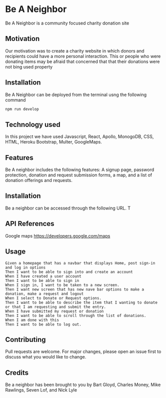 # Be A Neighbor

Be A Neighbor is a community focused charity donation site

## Motivation
Our motivation was to create a charity website in which donors and recipients could have a more personal interaction.  This or people who were donating items may be afraid that concerned that that their donations were not bing used property

## Installation

Be A Neighbor can be deployed from the terminal usng the following command

```bash
npm run develop
```

## Technology used
In this project we have used
Javascript, React, Apollo, MonogoDB, CSS, HTML, Heroku Bootstrap, Multer, GoogleMaps. 

## Features
Be A neighbor includes the following features: A signup page, password protection, donation and request submission forms, a map, and a list of donation offerings and requests.


## Installation 
Be a neighbor can be accessed through the following URL.
T
## API References
Google maps https://developers.google.com/maps

## Usage
```
Given a homepage that has a navbar that displays Home, post sign-in and log in options
Then I want to be able to sign into and create an account
When I have created a user account
Then I want to be able to sign in
When I sign in, I want to be taken to a new screen.
Then I want new screen that has new nave bar options to make a donation, make a request and logout
When I select to Donate or Request options.
Then I want to be able to describe the item that I wanting to donate or that I am requesting and submit the entry.
When I have submitted my request or donation
Then I want to be able to scroll through the list of donations.
When I am done with this
Then I want to be able to log out.
```
## Contributing
Pull requests are welcome. For major changes, please open an issue first to discuss what you would like to change.

## Credits
Be a neighbor has been brought to you by Bart Gloyd, Charles Money, Mike Rawlings, Seven Lof, and Nick Lyle
